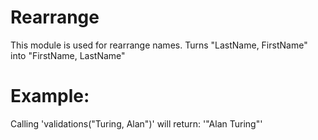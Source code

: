 
Rearrange
=========

This module is used for rearrange names.
Turns "LastName, FirstName" into "FirstName, LastName"

# Example: 
Calling 'validations("Turing, Alan")' will return: '"Alan Turing"'
